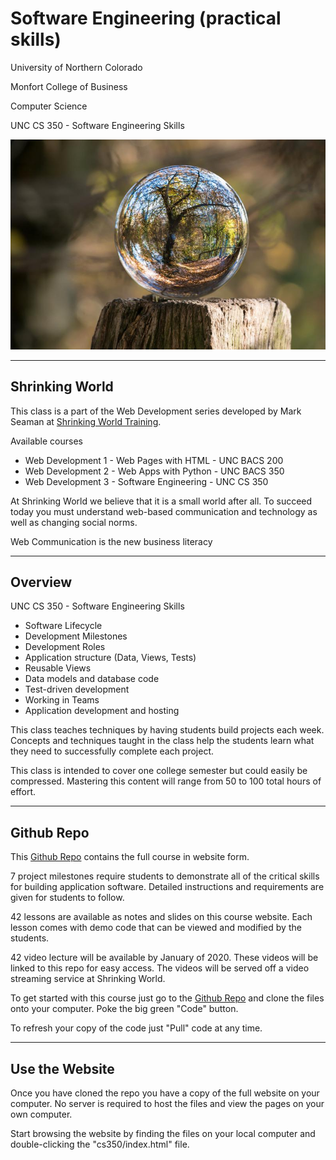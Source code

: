 # Software Engineering (practical skills)

University of Northern Colorado

Monfort College of Business

Computer Science

UNC CS 350 - Software Engineering Skills

![](cs350/images/crystalball.800.jpg)

---

## Shrinking World

This class is a part of the Web Development series developed
by Mark Seaman at [Shrinking World Training](https://shrinking-world.com).

Available courses

* Web Development 1 - Web Pages with HTML - UNC BACS 200
* Web Development 2 - Web Apps with Python - UNC BACS 350
* Web Development 3 - Software Engineering - UNC CS 350

At Shrinking World we believe that it is a small world after all.
To succeed today you must understand web-based communication and
technology as well as changing social norms.

Web Communication is the new business literacy


---

## Overview

UNC CS 350 - Software Engineering Skills

* Software Lifecycle
* Development Milestones
* Development Roles
* Application structure (Data, Views, Tests)
* Reusable Views
* Data models and database code
* Test-driven development
* Working in Teams
* Application development and hosting


This class teaches techniques by having students build projects each week.
Concepts and techniques taught in the class help the students learn what they
need to successfully complete each project.

This class is intended to cover one college semester but could easily be compressed.
Mastering this content will range from 50 to 100 total hours of effort.

---

## Github Repo

This [Github Repo](https://github.com/Mark-Seaman/UNC-CS-350) contains the full course
in website form.

7 project milestones require students to demonstrate all of the critical skills for building
application software. Detailed instructions and requirements are given for students to follow.

42 lessons are available as notes and slides on this course website. Each lesson comes
with demo code that can be viewed and modified by the students.

42 video lecture will be available by January of 2020. These videos will be linked to
this repo for easy access. The videos will be served off a video streaming service at
Shrinking World.

To get started with this course just go to the
[Github Repo](https://github.com/Mark-Seaman/UNC-CS-350) and clone the files onto
your computer. Poke the big green "Code" button.

To refresh your copy of the code just "Pull" code at any time.

---

## Use the Website

Once you have cloned the repo you have a copy of the full website on your computer. No server is required to host the files and view the pages on your own computer.

Start browsing the website by finding the files on your local computer and double-clicking
the "cs350/index.html" file.

